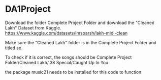 # DA1Project

Download the folder Complete Project Folder and download the "Cleaned Lakh" Dataset from Kaggle. 
https://www.kaggle.com/datasets/imsparsh/lakh-midi-clean

Make sure the "Cleaned Lakh" folder is in the Complete Project Folder and titled so. 

To check if it is correct, the songs should be Complete Project Folder/Cleaned Lakh/.38 Special/Caught Up In You

the package music21 needs to be installed for this code to function
